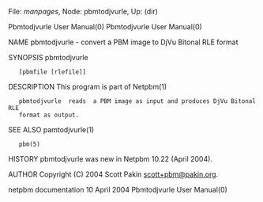 File: *manpages*,  Node: pbmtodjvurle,  Up: (dir)

Pbmtodjvurle User Manual(0)                        Pbmtodjvurle User Manual(0)



NAME
       pbmtodjvurle - convert a PBM image to DjVu Bitonal RLE format


SYNOPSIS
       pbmtodjvurle

       [pbmfile [rlefile]]


DESCRIPTION
       This program is part of Netpbm(1)

       pbmtodjvurle  reads  a PBM image as input and produces DjVu Bitonal RLE
       format as output.


SEE ALSO
       pamtodjvurle(1)

       pbm(5)



HISTORY
       pbmtodjvurle was new in Netpbm 10.22 (April 2004).


AUTHOR
       Copyright (C) 2004 Scott Pakin <scott+pbm@pakin.org>.



netpbm documentation             10 April 2004     Pbmtodjvurle User Manual(0)
